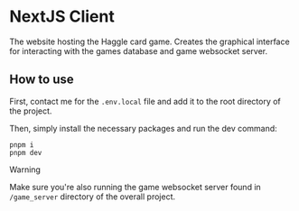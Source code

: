 # NextJS Client

The website hosting the Haggle card game. Creates the graphical
interface for interacting with the games database and game websocket
server.

## How to use

First, contact me for the `.env.local` file and add it to the root directory of the project.

Then, simply install the necessary packages and run the dev command:
```
pnpm i
pnpm dev
```

> [!WARNING]
> Make sure you're also running the game websocket server
> found in `/game_server` directory of the overall project.